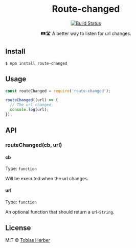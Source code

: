 <h1 align="center">Route-changed</h1>

<p align="center"><a href="https://travis-ci.org/herber/route-changed"><img src="https://travis-ci.org/herber/route-changed.svg?branch=master" alt="Build Status" /></a></p>

<p align="center">🛤️🛣️ A better way to listen for url changes.<p>

## Install

```
$ npm install route-changed
```

## Usage

```js
const routeChanged = require('route-changed');

routeChanged((url) => {
  // The url changed
  console.log(url);
});
```

## API

### routeChanged(cb, url)

#### cb

Type: `function`

Will be executed when the url changes.

#### url

Type: `function`

An optional function that should return a url-`String`.

## License

MIT © [Tobias Herber](http://tobihrbr.com)
